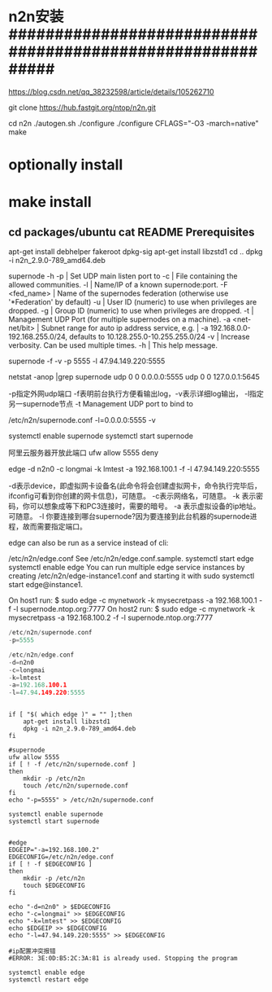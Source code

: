
# n2n安装###########################################################

https://blog.csdn.net/qq_38232598/article/details/105262710


git clone https://hub.fastgit.org/ntop/n2n.git

cd n2n
./autogen.sh
./configure
./configure CFLAGS="-O3 -march=native"
make
# optionally install
# make install

cd packages/ubuntu
cat README
Prerequisites
-------------
apt-get install debhelper fakeroot dpkg-sig
apt-get install libzstd1
cd ..
dpkg -i n2n_2.9.0-789_amd64.deb




supernode -h
-p <port>         | Set UDP main listen port to <port>
-c <path>         | File containing the allowed communities.
-l <sn host:port> | Name/IP of a known supernode:port.
-F <fed_name>     | Name of the supernodes federation (otherwise use '*Federation' by default)
-u <UID>          | User ID (numeric) to use when privileges are dropped.
-g <GID>          | Group ID (numeric) to use when privileges are dropped.
-t <port>         | Management UDP Port (for multiple supernodes on a machine).
-a <net-net/bit>  | Subnet range for auto ip address service, e.g.
                  | -a 192.168.0.0-192.168.255.0/24, defaults to 10.128.255.0-10.255.255.0/24
-v                | Increase verbosity. Can be used multiple times.
-h                | This help message.


supernode -f -v -p 5555 -l 47.94.149.220:5555

netstat -anop |grep supernode 
udp        0      0 0.0.0.0:5555
udp        0      0 127.0.0.1:5645 

-p指定外网udp端口
-f表明前台执行方便看输出log，-v表示详细log输出，
-l指定另一supernode节点
-t  Management UDP port to bind to

/etc/n2n/supernode.conf
-l=0.0.0.0:5555
-v


systemctl enable supernode
systemctl start supernode

阿里云服务器开放此端口
ufw allow 5555  deny


edge -d n2n0 -c longmai -k lmtest -a 192.168.100.1 -f -l 47.94.149.220:5555

-d表示device，即虚拟网卡设备名(此命令将会创建虚拟网卡，命令执行完毕后，ifconfig可看到你创建的网卡信息)，可随意。
-c表示网络名，可随意。
-k 表示密码，你可以想象成等下和PC3连接时，需要的暗号。
-a 表示虚拟设备的ip地址。可随意。
-l 你要连接到哪台supernode?因为要连接到此台机器的supernode进程，故而需要指定端口。



edge can also be run as a service instead of cli:

/etc/n2n/edge.conf     See /etc/n2n/edge.conf.sample.
systemctl start edge
systemctl enable edge
You can run multiple edge service instances by creating /etc/n2n/edge-instance1.conf and starting it with sudo systemctl start edge@instance1.


On host1 run:
$ sudo edge -c mynetwork -k mysecretpass -a 192.168.100.1 -f -l supernode.ntop.org:7777
On host2 run:
$ sudo edge -c mynetwork -k mysecretpass -a 192.168.100.2 -f -l supernode.ntop.org:7777


```cpp
/etc/n2n/supernode.conf
-p=5555

/etc/n2n/edge.conf
-d=n2n0
-c=longmai
-k=lmtest
-a=192.168.100.1
-l=47.94.149.220:5555

```

```shell n2n

if [ "$( which edge )" = "" ];then
    apt-get install libzstd1
    dpkg -i n2n_2.9.0-789_amd64.deb
fi

#supernode
ufw allow 5555
if [ ! -f /etc/n2n/supernode.conf ]
then
    mkdir -p /etc/n2n
    touch /etc/n2n/supernode.conf
fi
echo "-p=5555" > /etc/n2n/supernode.conf

systemctl enable supernode
systemctl start supernode


#edge
EDGEIP="-a=192.168.100.2"
EDGECONFIG=/etc/n2n/edge.conf
if [ ! -f $EDGECONFIG ]
then
    mkdir -p /etc/n2n
    touch $EDGECONFIG
fi

echo "-d=n2n0" > $EDGECONFIG
echo "-c=longmai" >> $EDGECONFIG
echo "-k=lmtest" >> $EDGECONFIG
echo $EDGEIP >> $EDGECONFIG
echo "-l=47.94.149.220:5555" >> $EDGECONFIG

#ip配置冲突报错
#ERROR: 3E:0D:B5:2C:3A:81 is already used. Stopping the program

systemctl enable edge
systemctl restart edge

```